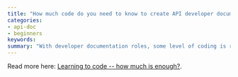 ```yaml
---
title: "How much code do you need to know to create API developer documentation?"
categories:
- api-doc
- beginners
keywords: 
summary: "With developer documentation roles, some level of coding is required. But you don't need to know as much as developers, and acquiring that deep technical knowledge will usually cost you expertise in other areas."
---
```


Read more here: [Learning to code -- how much is enough?](http://idratherbewriting.com/pubapis_learning_to_code).
